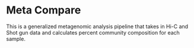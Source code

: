 # Meta Compare

This is a generalized metagenomic analysis pipeline that takes in Hi-C and Shot gun data and calculates percent community composition for each sample.
